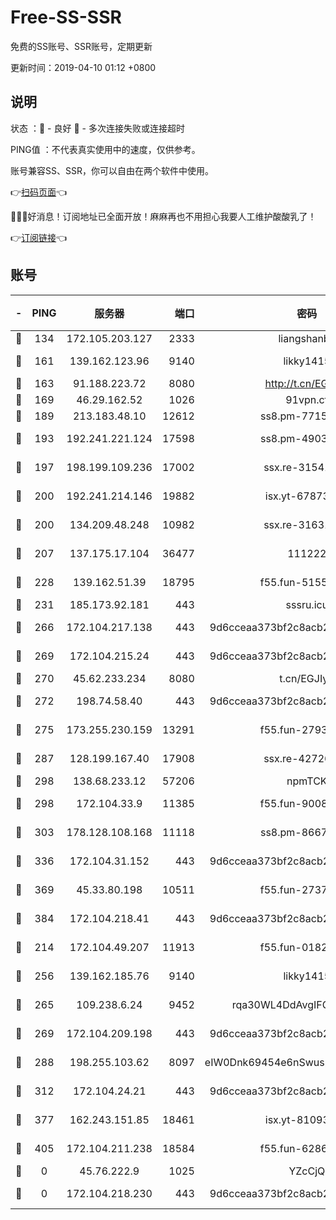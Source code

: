 # Free-SS-SSR

免费的SS账号、SSR账号，定期更新

更新时间：2019-04-10 01:12 +0800

## 说明

状态     ：🙂 - 良好 🙁 - 多次连接失败或连接超时

PING值   ：不代表真实使用中的速度，仅供参考。

账号兼容SS、SSR，你可以自由在两个软件中使用。

👉[扫码页面](https://liesauer.github.io/Free-SS-SSR/)👈

🎉🎉🎉好消息！订阅地址已全面开放！麻麻再也不用担心我要人工维护酸酸乳了！

👉[订阅链接](https://www.liesauer.net/yogurt/subscribe?ACCESS_TOKEN=DAYxR3mMaZAsaqUb)👈

## 账号

|-|PING|服务器|端口|密码|加密方式|区域|
|:----:|:----:|:-----:|-----:|:----:|:----:|:----:|
|🙂|134|172.105.203.127|2333|liangshanbo|chacha20|JP|
|🙂|161|139.162.123.96|9140|likky1415|aes-256-cfb|JP|
|🙂|163|91.188.223.72|8080|http://t.cn/EGJIyrl|rc4-md5|RU|
|🙂|169|46.29.162.52|1026|91vpn.cf|rc4-md5|RU|
|🙂|189|213.183.48.10|12612|ss8.pm-77157526|rc4-md5|RU|
|🙂|193|192.241.221.124|17598|ss8.pm-49031433|aes-256-cfb|US|
|🙂|197|198.199.109.236|17002|ssx.re-31541673|aes-256-cfb|US|
|🙂|200|192.241.214.146|19882|isx.yt-67873078|aes-256-cfb|US|
|🙂|200|134.209.48.248|10982|ssx.re-31631414|aes-256-cfb|US|
|🙂|207|137.175.17.104|36477|111222|aes-256-cfb|US|
|🙂|228|139.162.51.39|18795|f55.fun-51551874|aes-256-cfb|SG|
|🙂|231|185.173.92.181|443|sssru.icu|rc4-md5|RU|
|🙂|266|172.104.217.138|443|9d6cceaa373bf2c8acb22e60b6a58be6|aes-256-cfb|US|
|🙂|269|172.104.215.24|443|9d6cceaa373bf2c8acb22e60b6a58be6|aes-256-cfb|US|
|🙂|270|45.62.233.234|8080|t.cn/EGJIyrl|rc4-md5|CA|
|🙂|272|198.74.58.40|443|9d6cceaa373bf2c8acb22e60b6a58be6|aes-256-cfb|US|
|🙂|275|173.255.230.159|13291|f55.fun-27934784|aes-256-cfb|US|
|🙂|287|128.199.167.40|17908|ssx.re-42726617|aes-256-cfb|SG|
|🙂|298|138.68.233.12|57206|npmTCK|rc4-md5|US|
|🙂|298|172.104.33.9|11385|f55.fun-90083695|aes-256-cfb|SG|
|🙂|303|178.128.108.168|11118|ss8.pm-86671679|aes-256-cfb|SG|
|🙂|336|172.104.31.152|443|9d6cceaa373bf2c8acb22e60b6a58be6|aes-256-cfb|US|
|🙂|369|45.33.80.198|10511|f55.fun-27370587|aes-256-cfb|US|
|🙂|384|172.104.218.41|443|9d6cceaa373bf2c8acb22e60b6a58be6|aes-256-cfb|US|
|🙂|214|172.104.49.207|11913|f55.fun-01827125|aes-256-cfb|SG|
|🙂|256|139.162.185.76|9140|likky1415|aes-256-cfb|DE|
|🙂|265|109.238.6.24|9452|rqa30WL4DdAvgIFG6Fs3znzTa|aes-256-cfb|FR|
|🙂|269|172.104.209.198|443|9d6cceaa373bf2c8acb22e60b6a58be6|aes-256-cfb|US|
|🙂|288|198.255.103.62|8097|eIW0Dnk69454e6nSwuspv9DmS201tQ0D|aes-256-cfb|US|
|🙂|312|172.104.24.21|443|9d6cceaa373bf2c8acb22e60b6a58be6|aes-256-cfb|US|
|🙂|377|162.243.151.85|18461|isx.yt-81093272|aes-256-cfb|US|
|🙂|405|172.104.211.238|18584|f55.fun-62869034|aes-256-cfb|US|
|🙁|0|45.76.222.9|1025|YZcCjQ|rc4-md5|JP|
|🙁|0|172.104.218.230|443|9d6cceaa373bf2c8acb22e60b6a58be6|aes-256-cfb|US|
